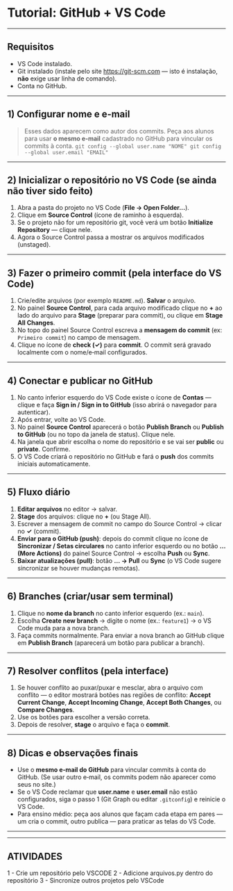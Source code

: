 # Tutorial: GitHub + VS Code
---

## Requisitos
- VS Code instalado.  
- Git instalado (instale pelo site https://git-scm.com — isto é instalação, **não** exige usar linha de comando).  
- Conta no GitHub.

---

## 1) Configurar **nome** e **e‑mail**

> Esses dados aparecem como autor dos commits. Peça aos alunos para usar **o mesmo e‑mail** cadastrado no GitHub para vincular os commits à conta.
`
git config --global user.name "NOME"
git config --global user.email "EMAIL"
`
---

## 2) Inicializar o repositório no VS Code (se ainda não tiver sido feito)
1. Abra a pasta do projeto no VS Code (**File → Open Folder...**).  
2. Clique em **Source Control** (ícone de raminho à esquerda).  
3. Se o projeto não for um repositório git, você verá um botão **Initialize Repository** — clique nele.  
4. Agora o Source Control passa a mostrar os arquivos modificados (unstaged).

---

## 3) Fazer o primeiro commit (pela interface do VS Code)
1. Crie/edite arquivos (por exemplo `README.md`). **Salvar** o arquivo.  
2. No painel **Source Control**, para cada arquivo modificado clique no **+** ao lado do arquivo para **Stage** (preparar para commit), ou clique em **Stage All Changes**.  
3. No topo do painel Source Control escreva a **mensagem do commit** (ex: `Primeiro commit`) no campo de mensagem.  
4. Clique no ícone de **check (✓)** para **commit**. O commit será gravado localmente com o nome/e‑mail configurados.  

---

## 4) Conectar e publicar no GitHub
1. No canto inferior esquerdo do VS Code existe o ícone de **Contas** — clique e faça **Sign in / Sign in to GitHub** (isso abrirá o navegador para autenticar).  
2. Após entrar, volte ao VS Code.  
3. No painel **Source Control** aparecerá o botão **Publish Branch** ou **Publish to GitHub** (ou no topo da janela de status). Clique nele.  
4. Na janela que abrir escolha o nome do repositório e se vai ser **public** ou **private**. Confirme.  
5. O VS Code criará o repositório no GitHub e fará o **push** dos commits iniciais automaticamente.  

---

## 5) Fluxo diário
1. **Editar arquivos** no editor → salvar.  
2. **Stage** dos arquivos: clique no **+** (ou Stage All).  
3. Escrever a mensagem de commit no campo do Source Control → clicar no **✓** (commit).  
4. **Enviar para o GitHub (push)**: depois do commit clique no ícone de **Sincronizar / Setas circulares** no canto inferior esquerdo ou no botão **… (More Actions)** do painel Source Control → escolha **Push** ou **Sync**.  
5. **Baixar atualizações (pull)**: botão **… → Pull** ou **Sync** (o VS Code sugere sincronizar se houver mudanças remotas).  

---

## 6) Branches (criar/usar sem terminal)
1. Clique no **nome da branch** no canto inferior esquerdo (ex.: `main`).  
2. Escolha **Create new branch** → digite o nome (ex.: `feature1`) → o VS Code muda para a nova branch.  
3. Faça commits normalmente. Para enviar a nova branch ao GitHub clique em **Publish Branch** (aparecerá um botão para publicar a branch).

---

## 7) Resolver conflitos (pela interface)
1. Se houver conflito ao puxar/puxar e mesclar, abra o arquivo com conflito — o editor mostrará botões nas regiões de conflito: **Accept Current Change**, **Accept Incoming Change**, **Accept Both Changes**, ou **Compare Changes**.  
2. Use os botões para escolher a versão correta.  
3. Depois de resolver, **stage** o arquivo e faça o **commit**.  

---

## 8) Dicas e observações finais
- Use o **mesmo e‑mail do GitHub** para vincular commits à conta do GitHub. (Se usar outro e‑mail, os commits podem não aparecer como seus no site.)  
- Se o VS Code reclamar que **user.name** e **user.email** não estão configurados, siga o passo 1 (Git Graph ou editar `.gitconfig`) e reinicie o VS Code.  
- Para ensino médio: peça aos alunos que façam cada etapa em pares — um cria o commit, outro publica — para praticar as telas do VS Code.  

---



---

## ATIVIDADES
1 - Crie um repositório pelo VSCODE
2 - Adicione arquivos.py dentro do repositório
3 - Sincronize outros projetos pelo VSCode


